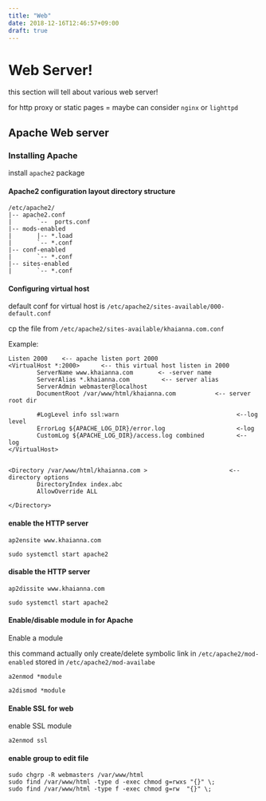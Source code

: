 ```yaml
---
title: "Web"
date: 2018-12-16T12:46:57+09:00
draft: true
---
```


# Web Server!

this section will tell about various web server!

for http proxy or static pages  = maybe can consider `nginx` or `lighttpd`

## Apache Web server

### Installing Apache

install `apache2` package


#### Apache2 configuration layout directory structure

	/etc/apache2/
	|-- apache2.conf
	|       `--  ports.conf
	|-- mods-enabled
	|       |-- *.load
	|       `-- *.conf
	|-- conf-enabled
	|       `-- *.conf
	|-- sites-enabled
	|       `-- *.conf

#### Configuring virtual host

default conf for virtual host is `/etc/apache2/sites-available/000-default.conf`

cp the file from `/etc/apache2/sites-available/khaianna.com.conf`


Example:



	Listen 2000    <-- apache listen port 2000
	<VirtualHost *:2000>      <-- this virtual host listen in 2000
			ServerName www.khaianna.com       <- -server name                       
			ServerAlias *.khaianna.com         <-- server alias
			ServerAdmin webmaster@localhost                          
			DocumentRoot /var/www/html/khaianna.com           <-- server root dir       
																	 
			#LogLevel info ssl:warn                                 <--log level 
			ErrorLog ${APACHE_LOG_DIR}/error.log                    <-log 
			CustomLog ${APACHE_LOG_DIR}/access.log combined         <-- log 
	</VirtualHost>                                                   
																	 
																	 
	<Directory /var/www/html/khaianna.com >                       <-- directory options   
			DirectoryIndex index.abc                                 
			AllowOverride ALL                                        
																	 
	</Directory>                                                     

#### enable the HTTP server

	ap2ensite www.khaianna.com

	sudo systemctl start apache2	

#### disable the HTTP server

	ap2dissite www.khaianna.com

	sudo systemctl start apache2	

#### Enable/disable module in for Apache

Enable a module

this command actually only create/delete symbolic link in `/etc/apache2/mod-enabled` stored in `/etc/apache2/mod-availabe`

	a2enmod *module

	a2dismod *module

#### Enable SSL for web

enable SSL module 

	a2enmod ssl

#### enable group to edit file

	sudo chgrp -R webmasters /var/www/html
	sudo find /var/www/html -type d -exec chmod g=rwxs "{}" \;
	sudo find /var/www/html -type f -exec chmod g=rw  "{}" \;

